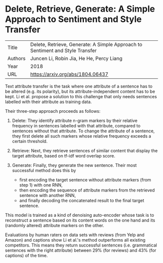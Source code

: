 # Delete, Retrieve, Generate: A Simple Approach to Sentiment and Style Transfer

|||
| --- | --- |
| Title | Delete, Retrieve, Generate: A Simple Approach to Sentiment and Style Transfer |
| Authors | Juncen Li, Robin Jia, He He, Percy Liang |
| Year | 2018 |
| URL | https://arxiv.org/abs/1804.06437 |


Text attribute transfer is the task where one attribute of a sentence has to be altered (e.g.
its polarity), but its attribute-independent content has to be kept. Li et al. propose
a solution to this challenge that only needs sentences labelled with their attribute as 
training data. 

Their three-step approach proceeds as follows: 

1. Delete: They identify attribute n-gram markers by their relative frequency in sentences
labelled with that attribute, compared to sentences without that attribute. To change
the attribute of a sentence, they first delete all such markers whose relative frequency
exceeds a certain threshold.

2. Retrieve: Next, they retrieve sentences of similar content that display the target attribute, 
based on tf-idf word overlap score.

3. Generate: Finally, they generate the new sentence. Their most successful method does
this by 

    - first encoding the target sentence without attribute markers (from step 1) with one RNN, 
    - then encoding the sequence of attribute markers from the retrieved sentence with another RNN,
    - and finally decoding the concatenated result to the final target sentence.

This model is trained as a kind of denoising auto-encoder whose task is to reconstruct 
a sentence based on its content words on the one hand and its (randomly altered) attribute 
markers on the other. 

Evaluations by human raters on data sets with reviews (from Yelp and Amazon) and captions 
show Li et al.'s method outperforms all existing competitors. This means they return 
successful sentences (i.e. grammatical sentences with the right attribute) between 29%
(for reviews) and 43% (for captions) of the time.

